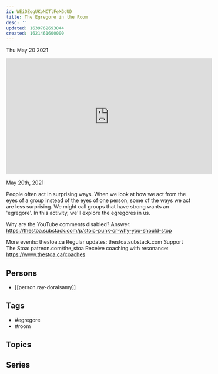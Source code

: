 ```yaml
---
id: WEiOZqgUKpMCTlFeXGcUD
title: The Egregore in the Room
desc: ''
updated: 1639762693844
created: 1621461600000
---
```





Thu May 20 2021

<iframe width="560" height="315" src="https://www.youtube.com/embed/cm_NkPW-HuU" title="The Egregore in the Room w/ Ray Doraisamy" frameborder="0" allow="accelerometer; autoplay; clipboard-write; encrypted-media; gyroscope; picture-in-picture" allowfullscreen ></iframe>

May 20th, 2021

People often act in surprising ways. When we look at how we act from the eyes of a group instead of the eyes of one person, some of the ways we act are less surprising. We might call groups that have strong wants an 'egregore'. In this activity, we'll explore the egregores in us.

Why are the YouTube comments disabled? Answer: https://thestoa.substack.com/p/stoic-punk-or-why-you-should-stop

More events: thestoa.ca
Regular updates: thestoa.substack.com
Support The Stoa: patreon.com/the_stoa
Receive coaching with resonance: https://www.thestoa.ca/coaches

## Persons

- [[person.ray-doraisamy]]

## Tags

- #egregore
- #room

## Topics



## Series



